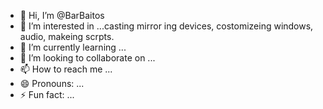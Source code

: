- 👋 Hi, I’m @BarBaitos
- 👀 I’m interested in ...casting mirror ing devices, costomizeing windows, audio, makeing scrpts.
- 🌱 I’m currently learning ...
- 💞️ I’m looking to collaborate on ...
- 📫 How to reach me ...
- 😄 Pronouns: ...
- ⚡ Fun fact: ...

<!---
BarBaitos/BarBaitos is a ✨ special ✨ repository because its `README.md` (this file) appears on your GitHub profile.
You can click the Preview link to take a look at your changes.
--->
